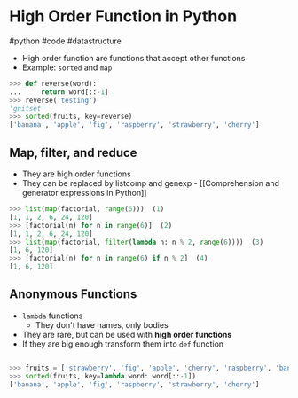 # High Order Function in Python
#python #code #datastructure

- High order function are functions that accept other functions
- Example: `sorted` and `map`

```python
>>> def reverse(word):
...     return word[::-1]
>>> reverse('testing')
'gnitset'
>>> sorted(fruits, key=reverse)
['banana', 'apple', 'fig', 'raspberry', 'strawberry', 'cherry']
```

## Map, filter, and reduce

- They are high order functions
- They can be replaced by listcomp and genexp - [[Comprehension and generator expressions in Python]]
```python
>>> list(map(factorial, range(6)))  (1)
[1, 1, 2, 6, 24, 120]
>>> [factorial(n) for n in range(6)]  (2)
[1, 1, 2, 6, 24, 120]
>>> list(map(factorial, filter(lambda n: n % 2, range(6))))  (3)
[1, 6, 120]
>>> [factorial(n) for n in range(6) if n % 2]  (4)
[1, 6, 120]
```

## Anonymous Functions

- `lambda` functions
  - They don't have names, only bodies
- They are rare, but can be used with **high order functions**
- If they are big enough transform them into `def` function
```python

>>> fruits = ['strawberry', 'fig', 'apple', 'cherry', 'raspberry', 'banana']
>>> sorted(fruits, key=lambda word: word[::-1])
['banana', 'apple', 'fig', 'raspberry', 'strawberry', 'cherry']
```

